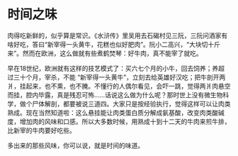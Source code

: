 # 时间之味

肉得吃新鲜的，似乎算是常识。《水浒传》里吴用去石碣村见三阮，三阮问酒家有啥好吃，答曰“新宰得一头黄牛，花糕也似好肥肉”。阮小二高兴，“大块切十斤来”。然而在欧洲，这么做就有些煮鹤焚琴：好牛肉，真不能宰了就吃。 

早在18世纪，欧洲就有这样的技艺模式了：买六七个月的小牛，回去饲养；养超过三十个月，宰杀，不能 “新宰得一头黄牛”，立刻去给英雄好汉吃；把牛剖开两爿，挂起来，也不熏，也不腌。不懂行的人偶尔看见，会吓一跳，觉得两爿肉悬空而挂，腔内毕露，真是残忍可怖……话说这么做为什么呢？那时世上没有微生物科学，做个尸体解剖，都要被说三道四。大家只是按经验执行，觉得这样可以让肉类熟成。现在当然知道啦：这么悬挂能让肉类蛋白质分解成氨基酸，改变肉类酸碱度，增加肉的风味和口感。所以大多数时候，用熟成十到十二天的牛肉来煎牛排，比新宰的牛肉要好吃些。 

多出来的那些风味，你可以说，就是时间的味道。
